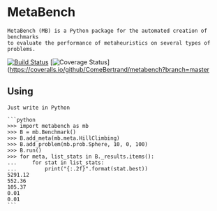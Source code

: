 MetaBench
=========

    MetaBench (MB) is a Python package for the automated creation of benchmarks
    to evaluate the performance of metaheuristics on several types of problems.


[![Build Status](https://travis-ci.org/ComeBertrand/metabench.svg?branch=master)](https://travis-ci.org/ComeBertrand/metabench)
[![Coverage
Status](https://coveralls.io/repos/github/ComeBertrand/metabench/badge.svg?branch=master)](https://coveralls.io/github/ComeBertrand/metabench?branch=master



Using
-----

    Just write in Python

    ```python
    >>> import metabench as mb
    >>> B = mb.Benchmark()
    >>> B.add_meta(mb.meta.HillClimbing)
    >>> B.add_problem(mb.prob.Sphere, 10, 0, 100)
    >>> B.run()
    >>> for meta, list_stats in B._results.items():
    ...     for stat in list_stats:
    ...         print("{:.2f}".format(stat.best))
    5291.12
    552.36
    105.37
    0.01
    0.01
    ```
